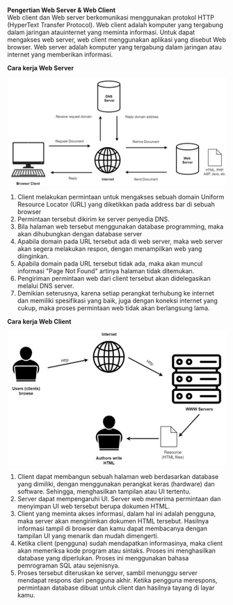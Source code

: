**Pengertian Web Server & Web Client**   
   Web client dan Web server berkomunikasi menggunakan protokol HTTP (HyperText Transfer Protocol). Web client adalah komputer yang tergabung dalam jaringan atauinternet yang meminta informasi. Untuk dapat mengakses web server, web client menggunakan aplikasi yang disebut Web browser. Web server adalah komputer yang tergabung dalam jaringan atau internet yang memberikan informasi.

**Cara kerja Web Server**

   ![alt text](img/carakerja.png) <br>

1. Client melakukan permintaan untuk mengakses sebuah domain Uniform Resource Locator (URL) yang diketikkan pada address bar di sebuah browser
2. Permintaan tersebut dikirim ke server penyedia DNS.
3. Bila halaman web tersebut menggunakan database programming, maka akan dihubungkan dengan database server
4. Apabila domain pada URL tersebut ada di web server, maka web server akan segera melakukan respon, dengan menampilkan web yang diinginkan.
5. Apabila domain pada URL tersebut tidak ada, maka akan muncul informasi "Page Not Found" artinya halaman tidak ditemukan.
6. Pengiriman permintaan web dari client tersebut akan didelegasikan melalui DNS server.
7. Demikian seterusnya, karena setiap perangkat terhubung ke internet dan memiliki spesifikasi yang baik, juga dengan koneksi internet yang cukup, maka proses permintaan web tidak akan berlangsung lama.


**Cara kerja Web Client**

   ![alt text](img/carakerja2.png) <br>

1. Client dapat membangun sebuah halaman web berdasarkan database yang dimiliki, dengan menggunakan perangkat keras (hardware) dan software. Sehingga, menghasilkan tampilan atau UI tertentu. 
2. Server dapat mempengaruhi UI. Server web menerima permintaan dan menyimpan UI web tersebut berupa dokumen HTML. 
3. Client yang meminta akses informasi, dalam hal ini adalah pengguna, maka server akan mengirimkan dokumen HTML tersebut. Hasilnya informasi tampil di browser dan kamu dapat membacanya dengan tampilan UI yang menarik dan mudah dimengerti. 
4. Ketika client (pengguna) sudah mendapatkan informasinya, maka client akan memeriksa kode program atau sintaks. Proses ini menghasilkan database yang diperlukan. Proses ini menggunakan bahasa pemrograman SQL atau sejenisnya. 
5. Proses tersebut diteruskan ke server, sambil menunggu server mendapat respons dari pengguna akhir. Ketika pengguna merespons, permintaan database dibuat untuk client dan hasilnya tayang di layar kamu. 
